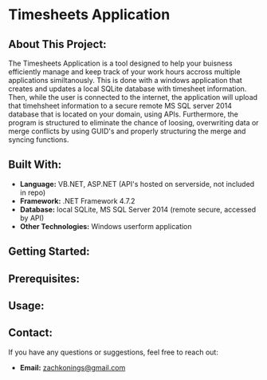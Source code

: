 # Timesheets Application

## About This Project:

The Timesheets Application is a tool designed to help your buisness efficiently manage and keep track of your work hours accross multiple applications similtanously. This is done with a windows application that creates and updates a local SQLite database with timesheet information. Then, while the user is connected to the internet, the application will upload that timehsheet information to a secure remote MS SQL server 2014 database that is located on your domain, using APIs. Furthermore, the program is structured to eliminate the chance of loosing, overwriting data or merge conflicts by using GUID's and properly structuring the merge and syncing functions.

## Built With:

- **Language:** VB.NET, ASP.NET (API's hosted on serverside, not included in repo)
- **Framework:** .NET Framework 4.7.2
- **Database:** local SQLite, MS SQL Server 2014 (remote secure, accessed by API)
- **Other Technologies:** Windows userform application

## Getting Started:



## Prerequisites:



## Usage:



## Contact:

If you have any questions or suggestions, feel free to reach out:

- **Email:** zachkonings@gmail.com



